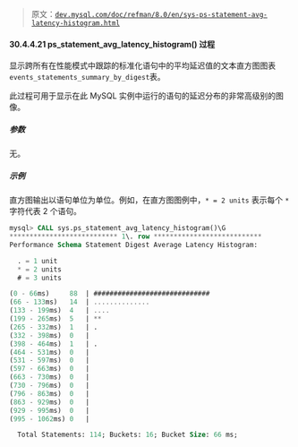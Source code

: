 > 原文：[`dev.mysql.com/doc/refman/8.0/en/sys-ps-statement-avg-latency-histogram.html`](https://dev.mysql.com/doc/refman/8.0/en/sys-ps-statement-avg-latency-histogram.html)

#### 30.4.4.21 ps_statement_avg_latency_histogram() 过程

显示跨所有在性能模式中跟踪的标准化语句中的平均延迟值的文本直方图图表`events_statements_summary_by_digest`表。

此过程可用于显示在此 MySQL 实例中运行的语句的延迟分布的非常高级别的图像。

##### 参数

无。

##### 示例

直方图输出以语句单位为单位。例如，在直方图图例中，`* = 2 units` 表示每个 `*` 字符代表 2 个语句。

```sql
mysql> CALL sys.ps_statement_avg_latency_histogram()\G
*************************** 1\. row ***************************
Performance Schema Statement Digest Average Latency Histogram:

  . = 1 unit
  * = 2 units
  # = 3 units

(0 - 66ms)     88  | #############################
(66 - 133ms)   14  | ..............
(133 - 199ms)  4   | ....
(199 - 265ms)  5   | **
(265 - 332ms)  1   | .
(332 - 398ms)  0   |
(398 - 464ms)  1   | .
(464 - 531ms)  0   |
(531 - 597ms)  0   |
(597 - 663ms)  0   |
(663 - 730ms)  0   |
(730 - 796ms)  0   |
(796 - 863ms)  0   |
(863 - 929ms)  0   |
(929 - 995ms)  0   |
(995 - 1062ms) 0   |

  Total Statements: 114; Buckets: 16; Bucket Size: 66 ms;
```
